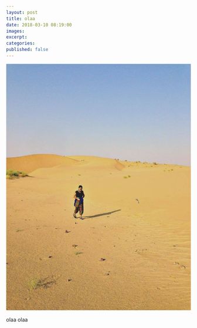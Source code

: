 ```yaml
---
layout: post
title: olaa
date: 2018-03-10 08:19:00
images:
excerpt:
categories:
published: false
---
```


![](/uploads/versions/14732152-1273816682660037-2152612132530003058-n-2---x----720-960x---.jpg)

olaa olaa